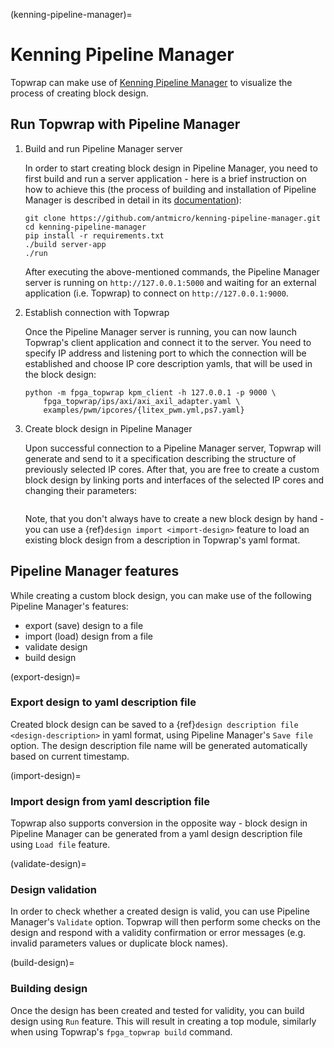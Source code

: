 (kenning-pipeline-manager)=

# Kenning Pipeline Manager

Topwrap can make use of [Kenning Pipeline Manager](https://github.com/antmicro/kenning-pipeline-manager) to visualize the process of creating block design.

## Run Topwrap with Pipeline Manager

1. Build and run Pipeline Manager server

    In order to start creating block design in Pipeline Manager, you need to first build and run a server application - here is a brief instruction on how to achieve this (the process of building and installation of Pipeline Manager is described in detail in its [documentation](https://antmicro.github.io/kenning-pipeline-manager/project-readme.html#building-and-running)):

    ```
    git clone https://github.com/antmicro/kenning-pipeline-manager.git
    cd kenning-pipeline-manager
    pip install -r requirements.txt
    ./build server-app
    ./run
    ```

    After executing the above-mentioned commands, the Pipeline Manager server is running on `http://127.0.0.1:5000` and waiting for an external application (i.e. Topwrap) to connect on `http://127.0.0.1:9000`.

2. Establish connection with Topwrap

    Once the Pipeline Manager server is running, you can now launch Topwrap's client application and connect it to the server. You need to specify IP address and listening port to which the connection will be established and choose IP core description yamls, that will be used in the block design:

    ```
    python -m fpga_topwrap kpm_client -h 127.0.0.1 -p 9000 \
        fpga_topwrap/ips/axi/axi_axil_adapter.yaml \
        examples/pwm/ipcores/{litex_pwm.yml,ps7.yaml}
    ```

3. Create block design in Pipeline Manager

    Upon successful connection to a Pipeline Manager server, Topwrap will generate and send to it a specification describing the structure of previously selected IP cores. After that, you are free to create a custom block design by linking ports and interfaces of the selected IP cores and changing their parameters:

    ```{image} img/pwm_design.png
    ```

    Note, that you don't always have to create a new block design by hand - you can use a {ref}`design import <import-design>` feature to load an existing block design from a description in Topwrap's yaml format.

## Pipeline Manager features

While creating a custom block design, you can make use of the following Pipeline Manager's features:
* export (save) design to a file
* import (load) design from a file
* validate design
* build design

(export-design)=

### Export design to yaml description file

Created block design can be saved to a {ref}`design description file <design-description>` in yaml format, using Pipeline Manager's `Save file` option. The design description file name will be generated automatically based on current timestamp.

(import-design)=

### Import design from yaml description file

Topwrap also supports conversion in the opposite way - block design in Pipeline Manager can be generated from a yaml design description file using `Load file` feature.

(validate-design)=

### Design validation

In order to check whether a created design is valid, you can use Pipeline Manager's `Validate` option. Topwrap will then perform some checks on the design and respond with a validity confirmation or error messages (e.g. invalid parameters values or duplicate block names).

(build-design)=

### Building design

Once the design has been created and tested for validity, you can build design using `Run` feature. This will result in creating a top module, similarly when using Topwrap's `fpga_topwrap build` command. 